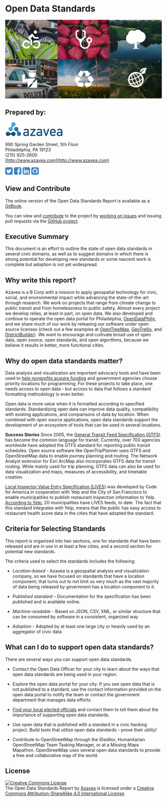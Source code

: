 # Open Data Standards

<a rel="external" href="https://azavea.gitbooks.io/open-data-standards/content/"><img alt="Open Data Standards GitBook" style="border-width:0" src="images/open-data-standards-tiles.jpg" /></a>

## Prepared by:

<a rel="external" href="http://www.azavea.com"><img alt="Azavea - Beyond Dots On A Map" style="border-width:0" src="images/azavea_trans_sm.png" /></a>

990 Spring Garden Street, 5th Floor<br>
Philadelphia, PA 19123<br>
(215) 925-2600<br>
[http://www.azavea.com](http://www.azavea.com)<br>

<a rel="external" href="https://twitter.com/azavea"><img alt="Azavea Twitter" height="24" src="images/twitter_icon.png" /></a>
<a rel="external" href="https://www.facebook.com/Azavea/"><img alt="Azavea Facebook" height="24" src="images/facebook_icon.png" /></a>
<a rel="external" href="https://www.linkedin.com/company/azavea"><img alt="Azavea LinkedIn" height="24" src="images/linkedin_icon.png" /></a>
<a rel="external" href="https://github.com/azavea"><img alt="Azavea GitHub" height="24" src="images/github_icon.png" /></a>

## View and Contribute
The online version of the Open Data Standards Report is available as a [GitBook](https://azavea.gitbooks.io/open-data-standards/content/).

You can view and [contribute](contribute.md) to the project by [working on issues](https://github.com/azavea/open-data-standards/issues/) and issuing pull requests via the [GitHub project](https://github.com/azavea/open-data-standards/).

## Executive Summary
This document is an effort to outline the state of open data standards in several civic domains, as well as to suggest domains in which there is strong potential for developing new standards or some nascent work is complete but adoption is not yet widespread.

## Why write this report?
Azavea is a B Corp with a mission to apply geospatial technology for civic, social, and environmental impact while advancing the state-of-the-art through research. We work on projects that range from climate change to public transit and from homelessness to public safety. Almost every project we develop relies, at least in part, on open data. We also developed and continue to operate the open data portal for Philadelphia, [OpenDataPhilly](http://www.opendataphilly.org/), and we share much of our work by releasing our software under open source licenses (check out a few examples at [OpenTreeMap](http://www.opentreemap.org/), [GeoTrellis](http://geotrellis.io), and [DistrictBuilder](http://www.districtbuilder.org/)). We want to encourage and cultivate broad use of open data, open source, open standards, and open algorithms, because we believe it results in better, more functional cities.


## Why do open data standards matter?

Data analysis and visualization are important advocacy tools and have been used to [help nonprofits acquire funding](http://blogs.edweek.org/edweek/early_years/2014/01/map_shows_pre-k_needs_in_phila_funding_results.html) and government agencies choose priority locations for programming. For these projects to take place, one needs access to open data - but access to data that follows a standard formatting methodology is even better.

Open data is more value when it is formatted according to specified standards. Standardizing open data can improve data quality, compatibility with existing applications, and comparisons of data by location. When combined with open source applications, open data standards support the development of an ecosystem of tools that can be used in several locations.

**Success Stories**
Since 2005, the [General Transit Feed Specification (GTFS)](standards/domain_specific_standards/general_transit_feed_specification_gtfs.md) has become the common language for transit. Currently, over 700 agencies worldwide have adopted the GTFS standard for reporting public transit schedules. Open source software like OpenTripPlanner uses GTFS and OpenStreetMap data to enable journey planning and routing. The Network Analyst extension for Esri ArcMap also incorporates GTFS data for transit routing. While mainly used for trip planning, GTFS data can also be used for data visualization and maps, measures of accessibility, and timetable creation.

[Local Inspector Value Entry Specification (LIVES)](standards/domain_specific_standards/local_inspector_value_entry_specification_lives.html) was developed by Code for America in cooperation with Yelp and the City of San Francisco to enable municipalities to publish restaurant inspection information to Yelp. [According to Yelp](https://www.yelp.com/healthscores/feeds), 20 municipalities have LIVES feeds, to date. The fact that this standard integrates with Yelp, means that the public has easy access to restaurant health score data in the cities that have adopted the standard.


## Criteria for Selecting Standards
This report is organized into two sections, one for standards that have been released and are in use in at least a few cities, and a second section for potential new standards.

The criteria used to select the standards includes the following:

 * *Location-based* - Azavea is a geospatial analysis and visualization company, so we have focused on standards that have a location component; that turns out to not limit us very much as the vast majority of data being released by government has a location component to it.
 
 * *Published standard* – Documentation for the specification has been published and is available online.
 
 * *Machine-readable* - Based on JSON, CSV, XML, or similar structure that can be consumed by software in a consistent, organized way
 
 * *Adoption* - Adopted by at least one large city or heavily used by an aggregator of civic data

## What can I do to support open data standards?

There are several ways you can support open data standards.

* Contact the Open Data Officer for your city to learn about the ways that open data standards are being used in your region.

* Explore the open data portal for your city. If you see open data that is not published to a standard, use the contact information provided on the open data portal to notify the team or contact the government department that manages data efforts.

* [Find your local elected officials](https://live.cicerodata.com/) and contact them to tell them about the importance of supporting open data standards.

* Use open data that is published with a standard in a civic hacking project. Build tools that utilize open data standards - prove their utility!

* Contribute to OpenStreetMap through the IDeditor, Humanitarian OpenStreetMap Team Tasking Manager, or at a Missing Maps Mapathon. OpenStreetMap uses several open data standards to provide a free and collaborative map of the world.


## License
<a rel="license" href="http://creativecommons.org/licenses/by-sa/4.0/"><img alt="Creative Commons License" style="border-width:0" src="https://i.creativecommons.org/l/by-sa/4.0/88x31.png" /></a><br>
The Open Data Standards Report by <a href="http://www.azavea.com">Azavea</a> is licensed under a <a rel="license" href="http://creativecommons.org/licenses/by-sa/4.0/">Creative Commons Attribution-ShareAlike 4.0 International License</a>.
